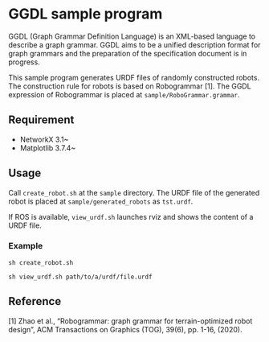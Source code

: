 # GGDL sample program
GGDL (Graph Grammar Definition Language) is an XML-based language to describe a graph grammar.
GGDL aims to be a unified description format for graph grammars and the preparation of the specification document is in progress.

This sample program generates URDF files of randomly constructed robots.
The construction rule for robots is based on Robogrammar [1].
The GGDL expression of Robogrammar is placed at `sample/RoboGrammar.grammar`.
 
## Requirement
* NetworkX 3.1~
* Matplotlib 3.7.4~

## Usage
Call `create_robot.sh` at the `sample` directory.
The URDF file of the generated robot is placed at `sample/generated_robots` as `tst.urdf`.

If ROS is available, `view_urdf.sh` launches rviz and shows the content of a URDF file.
### Example
`sh create_robot.sh`

`sh view_urdf.sh path/to/a/urdf/file.urdf`

## Reference
[1] Zhao et al.,  “Robogrammar: graph grammar for terrain-optimized robot design”, ACM Transactions on Graphics (TOG), 39(6), pp. 1-16, (2020).


